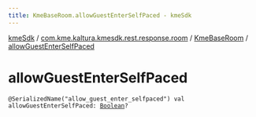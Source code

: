 ```yaml
---
title: KmeBaseRoom.allowGuestEnterSelfPaced - kmeSdk
---
```


[kmeSdk](../../index.html) / [com.kme.kaltura.kmesdk.rest.response.room](../index.html) / [KmeBaseRoom](index.html) / [allowGuestEnterSelfPaced](./allow-guest-enter-self-paced.html)

# allowGuestEnterSelfPaced

`@SerializedName("allow_guest_enter_selfpaced") val allowGuestEnterSelfPaced: `[`Boolean`](https://kotlinlang.org/api/latest/jvm/stdlib/kotlin/-boolean/index.html)`?`